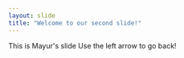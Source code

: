 ```yaml
---
layout: slide
title: "Welcome to our second slide!"
---
```

This is Mayur's slide
Use the left arrow to go back!
